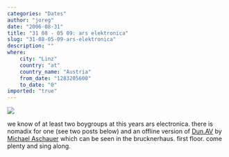 ```yaml
---
categories: "Dates"
author: "joreg"
date: "2006-08-31"
title: "31 08 - 05 09: ars elektronica"
slug: "31-08-05-09-ars-elektronica"
description: ""
where: 
    city: "Linz"
    country: "at"
    country_name: "Austria"
    from_date: "1283205600"
    to_date: "0"
imported: "true"
---
```



![](dunav.jpg)

we know of at least two boygroups at this years ars electronica. there is nomadix for one (see two posts below) and an offline version of [Dun.AV](http://danubepanorama.net) by [Michael Aschauer](http://m.ash.to/@/) which can be seen in the brucknerhaus. first floor. come plenty and sing along. 



